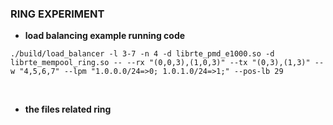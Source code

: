 ### RING EXPERIMENT

- **load balancing example running code**

```
./build/load_balancer -l 3-7 -n 4 -d librte_pmd_e1000.so -d librte_mempool_ring.so -- --rx "(0,0,3),(1,0,3)" --tx "(0,3),(1,3)" --w "4,5,6,7" --lpm "1.0.0.0/24=>0; 1.0.1.0/24=>1;" --pos-lb 29
```


<br>


- **the files related ring**

```c







```
